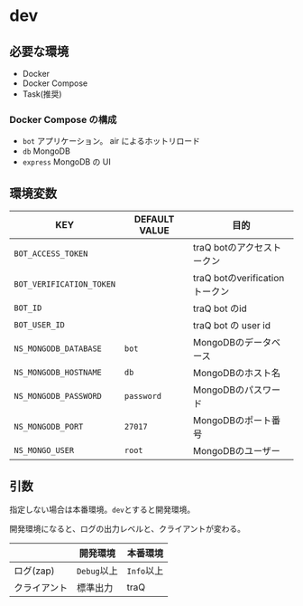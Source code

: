 # dev

## 必要な環境

- Docker
- Docker Compose
- Task(推奨)

### Docker Compose の構成

- `bot` アプリケーション。 air によるホットリロード
- `db` MongoDB
- `express` MongoDB の UI

## 環境変数

|KEY|DEFAULT VALUE|目的|
|-|-|-|
|`BOT_ACCESS_TOKEN`||traQ botのアクセストークン|
|`BOT_VERIFICATION_TOKEN`||traQ botのverificationトークン|
|`BOT_ID`||traQ bot のid|
|`BOT_USER_ID`||traQ bot の user id|
|`NS_MONGODB_DATABASE`|`bot`|MongoDBのデータベース|
|`NS_MONGODB_HOSTNAME`|`db`|MongoDBのホスト名|
|`NS_MONGODB_PASSWORD`|`password`|MongoDBのパスワード|
|`NS_MONGODB_PORT`|`27017`|MongoDBのポート番号|
|`NS_MONGO_USER`|`root`|MongoDBのユーザー|

## 引数

指定しない場合は本番環境。`dev`とすると開発環境。

開発環境になると、ログの出力レベルと、クライアントが変わる。

||開発環境|本番環境|
|-|-|-|
|ログ(zap)|`Debug`以上|`Info`以上|
|クライアント|標準出力|traQ|
